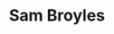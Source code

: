 ---
title: Sam Broyles
position: Engineering Minister
quote: >
    "I am a sophomore Mechanical Engineering major with a Philosophy minor. I’m from Phoenix, Arizona and outside of EWB I am a member of the SCU A Cappella group Audiosync."
year: 2019
image: /img/officers/2019/sam.jpeg
order: 11

draft: false
---